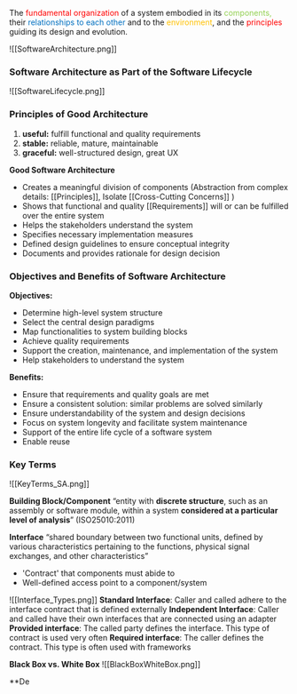 The <span style="color:rgb(255, 0, 0)">fundamental organization</span> of a system embodied in its <span style="color:rgb(146, 208, 80)">components,</span> their <span style="color:rgb(0, 112, 192)">relationships to each other</span> and to the <span style="color:rgb(255, 192, 0)">environment</span>, and the <span style="color:rgb(255, 0, 0)">principles</span> guiding its design and evolution.

![[SoftwareArchitecture.png]]

### Software Architecture as Part of the Software Lifecycle
![[SoftwareLifecycle.png]]

### Principles of Good Architecture
1. **useful:** fulfill functional and quality requirements
2. **stable:** reliable, mature, maintainable
3. **graceful:** well-structured design, great UX

**Good Software Architecture**
- Creates a meaningful division of components (Abstraction from complex details: [[Principles]], Isolate [[Cross-Cutting Concerns]] )
- Shows that functional and quality [[Requirements]] will or can be fulfilled over the entire system
- Helps the stakeholders understand the system
- Specifies necessary implementation measures
- Defined design guidelines to ensure conceptual integrity
- Documents and provides rationale for design decision

### Objectives and Benefits of Software Architecture

**Objectives:**
- Determine high-level system structure
- Select the central design paradigms
- Map functionalities to system building blocks
- Achieve quality requirements
- Support the creation, maintenance, and implementation of the system
- Help stakeholders to understand the system

**Benefits:**
- Ensure that requirements and quality goals are met
- Ensure a consistent solution: similar problems are solved similarly
- Ensure understandability of the system and design decisions
- Focus on system longevity and facilitate system maintenance
- Support of the entire life cycle of a software system
- Enable reuse

### Key Terms

![[KeyTerms_SA.png]]

**Building Block/Component**
“entity with **discrete structure**, such as an assembly or software module, within a
system **considered at a particular level of analysis**” (ISO25010:2011)

**Interface**
“shared boundary between two functional units, defined by various characteristics
pertaining to the functions, physical signal exchanges, and other characteristics”

- 'Contract' that components must abide to
- Well-defined access point to a component/system

![[Interface_Types.png]]
**Standard Interface**:  Caller and called adhere to the interface contract that is defined externally
**Independent Interface**: Caller and called have their own interfaces that are connected using an adapter
**Provided interface**: The called party defines the interface. This type of contract is used very often
**Required interface**: The caller defines the contract. This type is often used with frameworks


**Black Box vs. White Box**
![[BlackBoxWhiteBox.png]]

**De

